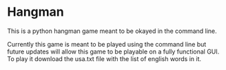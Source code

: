 # Hangman
This is a python hangman game meant to be okayed in the command line. 

Currently this game is meant to be played using the command line but 
future updates will allow this game to be playable on a fully functional 
GUI.
To play it download the usa.txt file with the list of english words in it.
